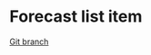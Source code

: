 # Forecast list item 


[Git branch](https://github.com/codiku/react-native-meteo/tree/016-EN-forecast-list-item)